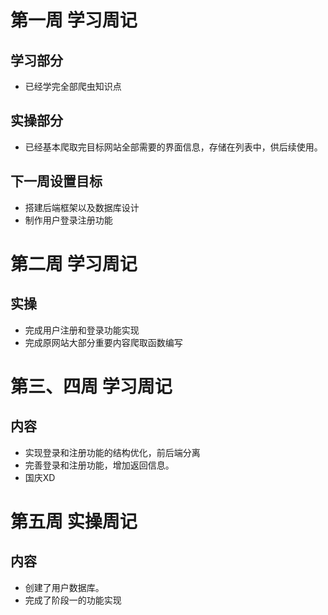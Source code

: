 # 第一周 学习周记

## 学习部分
- 已经学完全部爬虫知识点

## 实操部分
- 已经基本爬取完目标网站全部需要的界面信息，存储在列表中，供后续使用。

## 下一周设置目标
- 搭建后端框架以及数据库设计
- 制作用户登录注册功能

# 第二周 学习周记

## 实操
- 完成用户注册和登录功能实现
- 完成原网站大部分重要内容爬取函数编写

# 第三、四周 学习周记

## 内容
- 实现登录和注册功能的结构优化，前后端分离
- 完善登录和注册功能，增加返回信息。
- 国庆XD

# 第五周 实操周记
## 内容

- 创建了用户数据库。
- 完成了阶段一的功能实现

